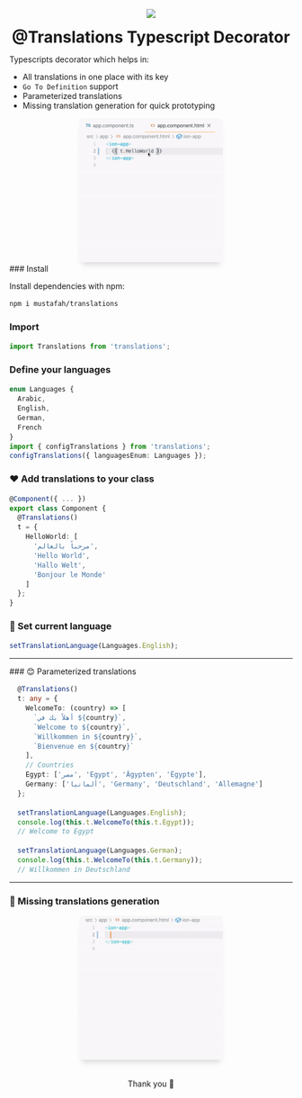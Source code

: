 
<p align="center">
  <img width="128" src="https://static.thenounproject.com/png/2556730-200.png">
  <h1 style="margin: 0; text-align: center">@Translations Typescript Decorator</h1>
</p>

Typescripts decorator which helps in:
- All translations in one place with its key
- `Go To Definition` support
- Parameterized translations
- Missing translation generation for quick prototyping
<div style="text-align: center">
 <img style="max-width: 256px; border-radius: 8px;  box-shadow: 0 10px 10px -5px rgba(128, 128, 128, 0.25);" src="https://raw.githubusercontent.com/mustafah/translations/main/images/goToDefinition.gif">
</div>
### Install

Install dependencies with npm:

```bash
npm i mustafah/translations
```

### Import
```ts
import Translations from 'translations';
```

### Define your languages
```ts
enum Languages {
  Arabic,
  English,
  German,
  French
}
import { configTranslations } from 'translations';
configTranslations({ languagesEnum: Languages });
```
### ❤️ Add translations to your class
```ts
@Component({ ... })
export class Component {
  @Translations()
  t = {
    HelloWorld: [
      'مرحباً بالعالم',
      'Hello World',
      'Hallo Welt',
      'Bonjour le Monde'
    ]
  };
}
```
### 💬 Set current language
```ts
setTranslationLanguage(Languages.English);
```
<hr/>
### 😊 Parameterized translations

```ts
  @Translations()
  t: any = {
    WelcomeTo: (country) => [
      `أهلاً بك في ${country}`,
      `Welcome to ${country}`,
      `Willkommen in ${country}`,
      `Bienvenue en ${country}`
    ],
    // Countries
    Egypt: ['مصر', 'Egypt', 'Ägypten', 'Égypte'],
    Germany: ['ألمانيا', 'Germany', 'Deutschland', 'Allemagne']
  };

  setTranslationLanguage(Languages.English);
  console.log(this.t.WelcomeTo(this.t.Egypt));
  // Welcome to Egypt

  setTranslationLanguage(Languages.German);
  console.log(this.t.WelcomeTo(this.t.Germany));
  // Willkommen in Deutschland
```
<hr/>

### 🚀 Missing translations generation
<div style="text-align: center">
 <img style="max-width: 256px; border-radius: 8px;  box-shadow: 0 10px 10px -5px rgba(128, 128, 128, 0.25);" src="https://raw.githubusercontent.com/mustafah/translations/main/images/missingTranslations.gif">
</div>
<br/>
<p align="center">Thank you 🙏</p>